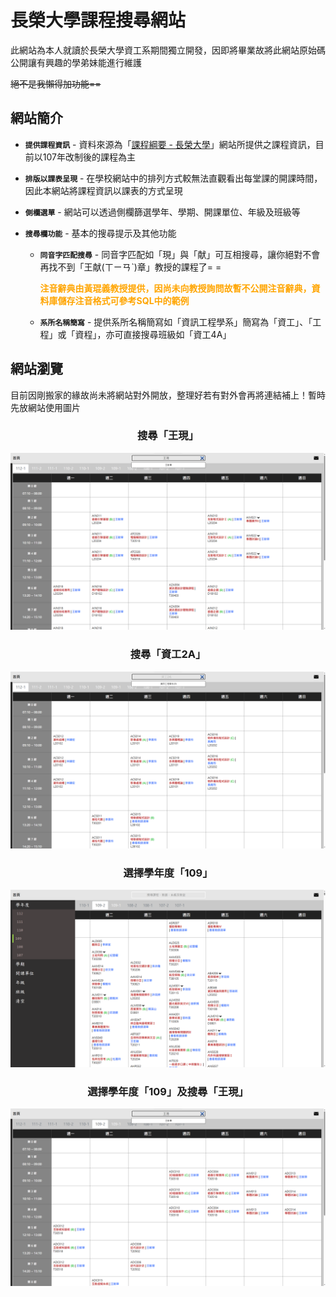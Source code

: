 # 長榮大學課程搜尋網站

此網站為本人就讀於長榮大學資工系期間獨立開發，因即將畢業故將此網站原始碼公開讓有興趣的學弟妹能進行維護

~~絕不是我懶得加功能==~~

## 網站簡介

  - **`提供課程資訊`** - 資料來源為「[課程綱要 - 長榮大學](https://eportal.cjcu.edu.tw/syllabus)」網站所提供之課程資訊，目前以107年改制後的課程為主

  - **`排版以課表呈現`** - 在學校網站中的排列方式較無法直觀看出每堂課的開課時間，因此本網站將課程資訊以課表的方式呈現

  - **`側欄選單`** - 網站可以透過側欄篩選學年、學期、開課單位、年級及班級等

  - **`搜尋欄功能`** - 基本的搜尋提示及其他功能
    - **`同音字匹配搜尋`** - 同音字匹配如「現」與「献」可互相搜尋，讓你絕對不會再找不到「王献(ㄒㄧㄢˋ)章」教授的課程了= =
    
      <strong style="color:orange">注音辭典由黃琨義教授提供，因尚未向教授詢問故暫不公開注音辭典，資料庫儲存注音格式可參考SQL中的範例</strong>
    
    - **`系所名稱簡寫`** - 提供系所名稱簡寫如「資訊工程學系」簡寫為「資工」、「工程」或「資程」，亦可直接搜尋班級如「資工4A」

## 網站瀏覽

  目前因剛搬家的緣故尚未將網站對外開放，整理好若有對外會再將連結補上！暫時先放網站使用圖片

  <h3 style='text-align: center'>搜尋「王現」</h3>

  ![王現](./README/王現.png)


  <h3 style='text-align: center'>搜尋「資工2A」</h3>

  ![資工2A](./README/資工2A.png)


  <h3 style='text-align: center'>選擇學年度「109」</h3>

  ![109](./README/109.png)


  <h3 style='text-align: center'>選擇學年度「109」及搜尋「王現」</h3>

  ![109with王現](./README/109with王現.png)